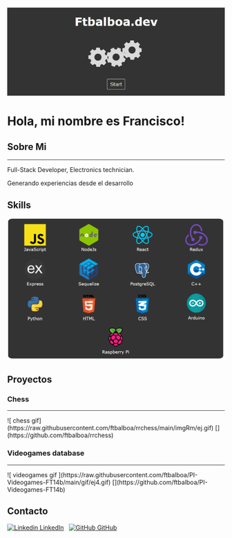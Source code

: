 
![ welcome gif](assets/aniOne.gif) [](assets/aniOne.gif)

# Hola, mi nombre es Francisco!

## Sobre Mi

<hr style="height:1px;border:none;color:#333;background-color:#333;">

Full-Stack Developer, Electronics technician.

Generando experiencias desde el desarrollo

## Skills

<img src="assets/skills.png" width=600px>


## Proyectos


### Chess
<hr style="height:1px;border:none;color:#333;background-color:#333;">
![ chess gif](https://raw.githubusercontent.com/ftbalboa/rrchess/main/imgRm/ej.gif) [](https://github.com/ftbalboa/rrchess)


### Videogames database
<hr style="height:1px;border:none;color:#333;background-color:#333;">
![ videogames gif ](https://raw.githubusercontent.com/ftbalboa/PI-Videogames-FT14b/main/gif/ej4.gif) [](https://github.com/ftbalboa/PI-Videogames-FT14b)

## Contacto

[![Linkedin](https://i.stack.imgur.com/gVE0j.png) LinkedIn](https://www.linkedin.com/in/ftbr/)
&nbsp;
[![GitHub](https://i.stack.imgur.com/tskMh.png) GitHub](https://github.com/ftbalboa)

<!-- [![Top Langs](https://github-readme-stats.vercel.app/api/top-langs/?username=ftbalboa)](https://github.com/anuraghazra/github-readme-stats) -->
